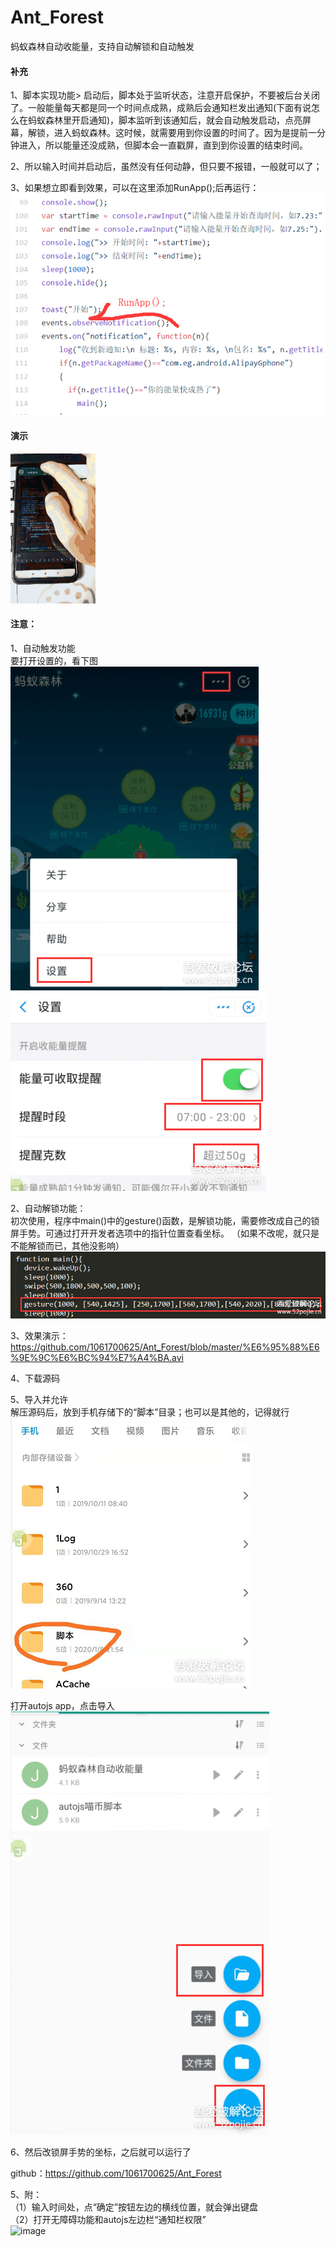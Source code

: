 # Ant_Forest  
蚂蚁森林自动收能量，支持自动解锁和自动触发  

#### 补充  
1、脚本实现功能> 启动后，脚本处于监听状态，注意开启保护，不要被后台关闭了。一般能量每天都是同一个时间点成熟，成熟后会通知栏发出通知(下面有说怎么在蚂蚁森林里开启通知)，脚本监听到该通知后，就会自动触发启动，点亮屏幕，解锁，进入蚂蚁森林。这时候，就需要用到你设置的时间了。因为是提前一分钟进入，所以能量还没成熟，但脚本会一直戳屏，直到到你设置的结束时间。  

2、所以输入时间并启动后，虽然没有任何动静，但只要不报错，一般就可以了；  

3、如果想立即看到效果，可以在这里添加RunApp();后再运行：  
![image](https://github.com/1061700625/Ant_Forest/blob/master/pic/6.png)

#### 演示  
![image](https://github.com/1061700625/Ant_Forest/blob/master/%E8%A7%86%E9%A2%91%E6%BC%94%E7%A4%BA.gif)


#### 注意：  
1、自动触发功能  
要打开设置的，看下图  
![image](https://github.com/1061700625/Ant_Forest/blob/master/pic/1.png)
![image](https://github.com/1061700625/Ant_Forest/blob/master/pic/2.png)

2、自动解锁功能：  
初次使用，程序中main()中的gesture()函数，是解锁功能，需要修改成自己的锁屏手势。可通过打开开发者选项中的指针位置查看坐标。
（如果不改呢，就只是不能解锁而已，其他没影响）
![image](https://github.com/1061700625/Ant_Forest/blob/master/pic/3.png)  

3、效果演示：   
https://github.com/1061700625/Ant_Forest/blob/master/%E6%95%88%E6%9E%9C%E6%BC%94%E7%A4%BA.avi


4、下载源码  
  
5、导入并允许  
解压源码后，放到手机存储下的“脚本”目录；也可以是其他的，记得就行  
![image](https://github.com/1061700625/Ant_Forest/blob/master/pic/4.png)  
  
打开autojs app，点击导入  
![image](https://github.com/1061700625/Ant_Forest/blob/master/pic/5.png)  
  
6、然后改锁屏手势的坐标，之后就可以运行了  

github：https://github.com/1061700625/Ant_Forest
  
5、附：  
（1）输入时间处，点“确定”按钮左边的横线位置，就会弹出键盘  
（2）打开无障碍功能和autojs左边栏“通知栏权限”  
![image](https://github.com/1061700625/Ant_Forest/blob/master/pic/7.jpg)
